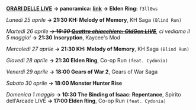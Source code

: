 <b><u>ORARI DELLE LIVE</u></b>
<b>→ panoramica: <a href="https://trello.com/b/iKwdSGf3/sabaku">link</a></b>
<b>→ Elden Ring:</b> <code>f3ll0ws</code>

<i>Lunedì 25 aprile</i>
<b>→ 21:30 KH: Melody of Memory</b>, KH Saga <code>(Blind Run)</code>

<i>Martedì 26 aprile </i>
<i><s><b>→ 16:30 <a href="https://www.twitch.tv/oldgenproject">Quattro chiacchiere: OldGen LIVE</a></b></s>, ci vediamo il 5 maggio!</i>
<b>→ 21:30 Inscryption</b>, Kaycee's Mod

<i>Mercoledì 27 aprile</i>
<b>→ 21:30 KH: Melody of Memory</b>, KH Saga <code>(Blind Run)</code>

<i>Giovedì 28 aprile</i>
<b>→ 21:30 Elden Ring</b>, Co-op Run <code>(feat. Cydonia)</code>

<i>Venerdì 29 aprile</i>
<b>→ 18:00 Gears of War 2</b>, Gears of War Saga

<i>Sabato 30 aprile</i>
<b>→ 18:00 Monster Hunter Rise</b>

<i>Domenica 1 maggio</i>
<b>→ 10:30 The Binding of Isaac: Repentance</b>, Spirito dell'Arcade LIVE
<b>→ 17:00 Elden Ring</b>, Co-op Run <code>(feat. Cydonia)</code>
